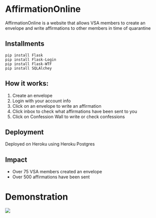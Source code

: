 # AffirmationOnline
AffirmationOnline is a website that allows VSA members to create an envelope and write affirmations to other members in time of quarantine

## Installments
```
pip install Flask
pip install Flask-Login
pip install Flask-WTF
pip install SQLAlchey
```

## How it works:
1) Create an envelope
2) Login with your account info
3) Click on an envelope to write an affirmation
4) Click inbox to check what affirmations have been sent to you
5) Click on Confession Wall to write or check confessions

## Deployment
Deployed on Heroku using Heroku Postgres 

## Impact 
- Over 75 VSA members created an envelope
- Over 500 affirmations have been sent

# Demonstration 
![](demo.gif)
